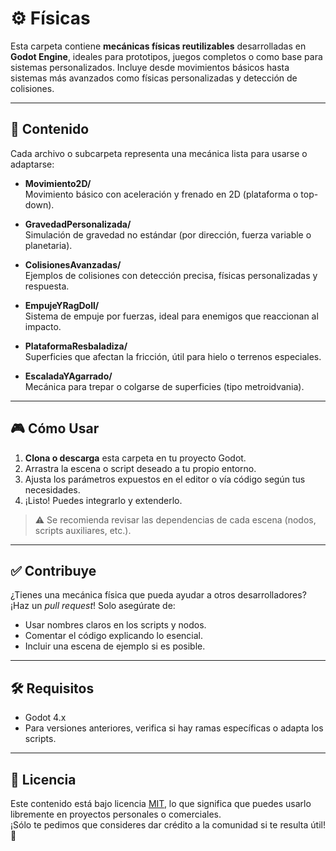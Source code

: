 # ⚙️ Físicas

Esta carpeta contiene **mecánicas físicas reutilizables** desarrolladas en **Godot Engine**, ideales para prototipos, juegos completos o como base para sistemas personalizados. Incluye desde movimientos básicos hasta sistemas más avanzados como físicas personalizadas y detección de colisiones.

---

## 📁 Contenido

Cada archivo o subcarpeta representa una mecánica lista para usarse o adaptarse:

- **Movimiento2D/**  
  Movimiento básico con aceleración y frenado en 2D (plataforma o top-down).

- **GravedadPersonalizada/**  
  Simulación de gravedad no estándar (por dirección, fuerza variable o planetaria).

- **ColisionesAvanzadas/**  
  Ejemplos de colisiones con detección precisa, físicas personalizadas y respuesta.

- **EmpujeYRagDoll/**  
  Sistema de empuje por fuerzas, ideal para enemigos que reaccionan al impacto.

- **PlataformaResbaladiza/**  
  Superficies que afectan la fricción, útil para hielo o terrenos especiales.

- **EscaladaYAgarrado/**  
  Mecánica para trepar o colgarse de superficies (tipo metroidvania).

---

## 🎮 Cómo Usar

1. **Clona o descarga** esta carpeta en tu proyecto Godot.
2. Arrastra la escena o script deseado a tu propio entorno.
3. Ajusta los parámetros expuestos en el editor o vía código según tus necesidades.
4. ¡Listo! Puedes integrarlo y extenderlo.

> ⚠️ Se recomienda revisar las dependencias de cada escena (nodos, scripts auxiliares, etc.).

---

## ✅ Contribuye

¿Tienes una mecánica física que pueda ayudar a otros desarrolladores?  
¡Haz un *pull request*! Solo asegúrate de:

- Usar nombres claros en los scripts y nodos.
- Comentar el código explicando lo esencial.
- Incluir una escena de ejemplo si es posible.

---

## 🛠️ Requisitos

- Godot 4.x  
- Para versiones anteriores, verifica si hay ramas específicas o adapta los scripts.

---

## 📌 Licencia

Este contenido está bajo licencia [MIT](https://opensource.org/licenses/MIT), lo que significa que puedes usarlo libremente en proyectos personales o comerciales.  
¡Sólo te pedimos que consideres dar crédito a la comunidad si te resulta útil! 💖
